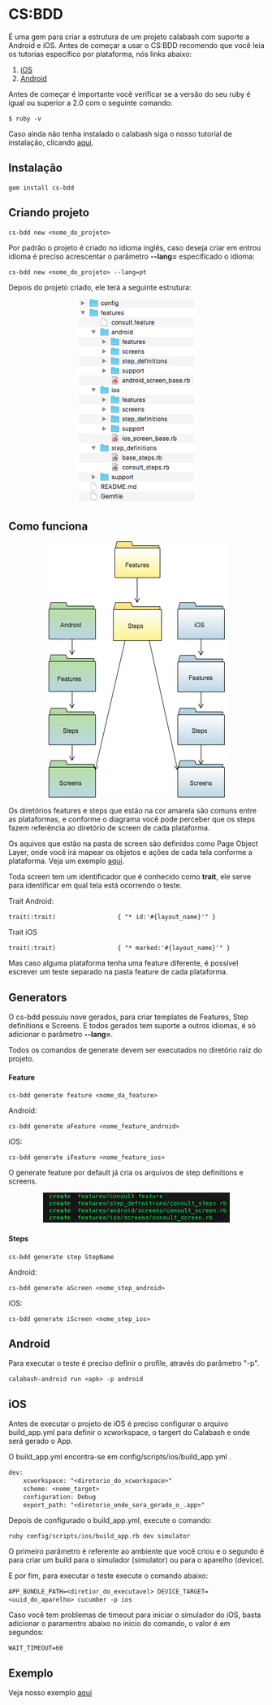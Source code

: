 CS:BDD
======

É uma gem para criar a estrutura de um projeto calabash com suporte a Android e iOS. Antes de começar a usar o CS:BDD recomendo que você leia os tutorias específico por plataforma, nós links abaixo:

1.	[iOS](ios.md)
2.	[Android](android.md)

Antes de começar é importante você verificar se a versão do seu ruby é igual ou superior a 2.0 com o seguinte comando:

	$ ruby -v

Caso ainda não tenha instalado o calabash siga o nosso tutorial de instalação, clicando [aqui](install.md).

Instalação
----------

```
gem install cs-bdd
```

Criando projeto
---------------

```
cs-bdd new <nome_do_projeto>
```

Por padrão o projeto é criado no idioma inglês, caso deseja criar em entrou idioma é preciso acrescentar o parâmetro **--lang=** especificado o idioma:

```
cs-bdd new <nome_do_projeto> --lang=pt
```

Depois do projeto criado, ele terá a seguinte estrutura:

<div style="text-align:center" markdown="1">
    <img src="../images/csbdd.png"/>
</div>

Como funciona
---------------

<div style="text-align:center" markdown="1">
    <img src="../images/csbdd_folders.png"/>
</div>

Os diretórios features e steps que estão na cor amarela são comuns entre as plataformas, e conforme o diagrama você pode perceber que os steps fazem referência ao diretório de screen de cada plataforma.

Os aquivos que estão na pasta de screen são definidos como Page Object Layer, onde você irá mapear os objetos e ações de cada tela conforme a plataforma. Veja um exemplo [aqui](https://github.com/CIT-SWAT/TestLab/blob/master/calabash/android-ios/features/android/screens/name_screen.rb).

Toda screen tem um identificador que é conhecido como **trait**, ele serve para identificar em qual tela está ocorrendo o teste.

Trait Android:

	trait(:trait)                 { "* id:'#{layout_name}'" }

Trait iOS

	trait(:trait)                 { "* marked:'#{layout_name}'" }


Mas caso alguma plataforma tenha uma feature diferente, é possível escrever um teste separado na pasta feature de cada plataforma.

Generators
----------

O cs-bdd possuiu nove gerados, para criar templates de Features, Step definitions e Screens. E todos gerados tem suporte a outros idiomas, é só adicionar o parâmetro **--lang=**.

Todos os comandos de generate devem ser executados no diretório raiz do projeto.

#### Feature

```
cs-bdd generate feature <nome_da_feature>
```

Android:

```
cs-bdd generate aFeature <nome_feature_android>
```

iOS:

```
cs-bdd generate iFeature <nome_feature_ios>
```

O generate feature por default já cria os arquivos de step definitions e screens.

<div style="text-align:center" markdown="1">
    <img src="../images/csbdd_create_feature.png"/>
</div>

#### Steps

```
cs-bdd generate step StepName
```

Android:

```
cs-bdd generate aScreen <nome_step_android>
```

iOS:

```
cs-bdd generate iScreen <nome_step_ios>
```

Android
-------

Para executar o teste é preciso definir o profile, através do parâmetro "-p".

```
calabash-android run <apk> -p android
```

iOS
---

Antes de executar o projeto de iOS é preciso configurar o arquivo build_app.yml para definir o xcworkspace, o targert do Calabash e onde será gerado o App.

O build_app.yml encontra-se em config/scripts/ios/build_app.yml .

```
dev:
    xcworkspace: "<diretorio_do_xcworkspace>"
    scheme: <nome_target>
    configuration: Debug
    export_path: "<diretorio_onde_sera_gerado_o_.app>"
```

Depois de configurado o build_app.yml, execute o comando:

```
ruby config/scripts/ios/build_app.rb dev simulator
```

O primeiro parâmetro é referente ao ambiente que você criou e o segundo é para criar um build para o simulador (simulator) ou para o aparelho (device).

E por fim, para executar o teste execute o comando abaixo:

```
APP_BUNDLE_PATH=<diretior_do_executavel> DEVICE_TARGET=<uuid_do_aparelho> cucumber -p ios
```

Caso você tem problemas de timeout para iniciar o simulador do iOS, basta adicionar o paramentro abaixo no inicio do comando, o valor é em segundos:

	WAIT_TIMEOUT=60

Exemplo
----------

Veja nosso exemplo [aqui](../documentation/csbdd.md)
